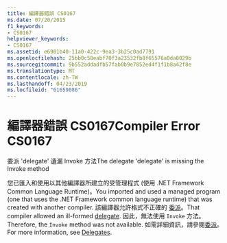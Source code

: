 ```yaml
---
title: 編譯器錯誤 CS0167
ms.date: 07/20/2015
f1_keywords:
- CS0167
helpviewer_keywords:
- CS0167
ms.assetid: e6901b40-11a0-422c-9ea3-3b25c0ad7791
ms.openlocfilehash: 25bb0c58eabf70f3a23532fb8f65576a0da8029b
ms.sourcegitcommit: 9b552addadfb57fab0b9e7852ed4f1f1b8a42f8e
ms.translationtype: MT
ms.contentlocale: zh-TW
ms.lasthandoff: 04/23/2019
ms.locfileid: "61659086"
---
```

# <a name="compiler-error-cs0167"></a><span data-ttu-id="6bcf8-102">編譯器錯誤 CS0167</span><span class="sxs-lookup"><span data-stu-id="6bcf8-102">Compiler Error CS0167</span></span>
<span data-ttu-id="6bcf8-103">委派 'delegate' 遺漏 Invoke 方法</span><span class="sxs-lookup"><span data-stu-id="6bcf8-103">The delegate 'delegate' is missing the Invoke method</span></span>  
  
 <span data-ttu-id="6bcf8-104">您已匯入和使用以其他編譯器所建立的受管理程式 (使用 .NET Framework Common Language Runtime)。</span><span class="sxs-lookup"><span data-stu-id="6bcf8-104">You imported and used a managed program (one that uses the .NET Framework common language runtime) that was created with another compiler.</span></span> <span data-ttu-id="6bcf8-105">該編譯器允許格式不正確的 [委派](../../csharp/language-reference/keywords/delegate.md)。</span><span class="sxs-lookup"><span data-stu-id="6bcf8-105">That compiler allowed an ill-formed [delegate](../../csharp/language-reference/keywords/delegate.md).</span></span> <span data-ttu-id="6bcf8-106">因此，無法使用 `Invoke` 方法。</span><span class="sxs-lookup"><span data-stu-id="6bcf8-106">Therefore, the `Invoke` method was not available.</span></span> <span data-ttu-id="6bcf8-107">如需詳細資訊，請參閱[委派](../../csharp/programming-guide/delegates/index.md)。</span><span class="sxs-lookup"><span data-stu-id="6bcf8-107">For more information, see [Delegates](../../csharp/programming-guide/delegates/index.md).</span></span>
